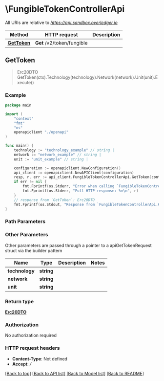 # \FungibleTokenControllerApi

All URIs are relative to *https://api.sandbox.overledger.io*

Method | HTTP request | Description
------------- | ------------- | -------------
[**GetToken**](FungibleTokenControllerApi.md#GetToken) | **Get** /v2/token/fungible | 



## GetToken

> Erc20DTO GetToken(ctx).Technology(technology).Network(network).Unit(unit).Execute()



### Example

```go
package main

import (
    "context"
    "fmt"
    "os"
    openapiclient "./openapi"
)

func main() {
    technology := "technology_example" // string | 
    network := "network_example" // string | 
    unit := "unit_example" // string | 

    configuration := openapiclient.NewConfiguration()
    api_client := openapiclient.NewAPIClient(configuration)
    resp, r, err := api_client.FungibleTokenControllerApi.GetToken(context.Background()).Technology(technology).Network(network).Unit(unit).Execute()
    if err != nil {
        fmt.Fprintf(os.Stderr, "Error when calling `FungibleTokenControllerApi.GetToken``: %v\n", err)
        fmt.Fprintf(os.Stderr, "Full HTTP response: %v\n", r)
    }
    // response from `GetToken`: Erc20DTO
    fmt.Fprintf(os.Stdout, "Response from `FungibleTokenControllerApi.GetToken`: %v\n", resp)
}
```

### Path Parameters



### Other Parameters

Other parameters are passed through a pointer to a apiGetTokenRequest struct via the builder pattern


Name | Type | Description  | Notes
------------- | ------------- | ------------- | -------------
 **technology** | **string** |  | 
 **network** | **string** |  | 
 **unit** | **string** |  | 

### Return type

[**Erc20DTO**](Erc20DTO.md)

### Authorization

No authorization required

### HTTP request headers

- **Content-Type**: Not defined
- **Accept**: */*

[[Back to top]](#) [[Back to API list]](../README.md#documentation-for-api-endpoints)
[[Back to Model list]](../README.md#documentation-for-models)
[[Back to README]](../README.md)

